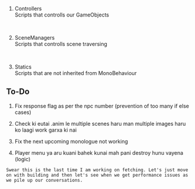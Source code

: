 1. Controllers<br>
Scripts that controlls our GameObjects
<br>

2. SceneManagers<br>
Scripts that controlls scene traversing
<br>

3. Statics <br>
Scripts that are not inherited from MonoBehaviour <br>


## To-Do<br>

1. Fix response flag as per the npc number (prevention of too many if else cases)

2. Check ki eutai .anim le multiple scenes haru man multiple images haru ko laagi work garxa ki nai
3. Fix the next upcoming monologue not working
4. Player menu ya aru kuani bahek kunai mah pani destroy hunu vayena (logic)

`Swear this is the last time I am working on fetching. Let's just move on with building and then let's see when we get performance issues as we pile up our conversations.`